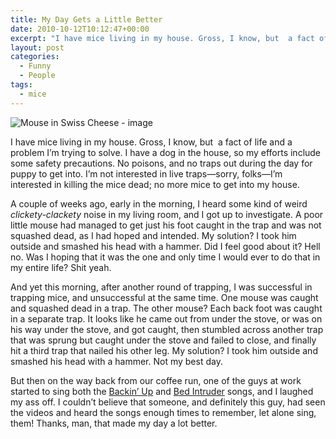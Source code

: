 ```yaml
---
title: My Day Gets a Little Better
date: 2010-10-12T10:12:47+00:00
excerpt: "I have mice living in my house. Gross, I know, but  a fact of life and a problem I'm trying to solve. I have a dog in"
layout: post
categories:
  - Funny
  - People
tags:
  - mice
---
```


<img class="alignleft" title="Mouse in Swiss Cheese" src="https://cdn.craigmcn.ca/img/mouse-swiss-cheese.jpg" alt="Mouse in Swiss Cheese - image" />

I have mice living in my house. Gross, I know, but  a fact of life and a problem I&#8217;m trying to solve. I have a dog in the house, so my efforts include some safety precautions. No poisons, and no traps out during the day for puppy to get into. I&#8217;m not interested in live traps—sorry, folks—I&#8217;m interested in killing the mice dead; no more mice to get into my house.

A couple of weeks ago, early in the morning, I heard some kind of weird _clickety-clackety_ noise in my living room, and I got up to investigate. A poor little mouse had managed to get just his foot caught in the trap and was not squashed dead, as I had hoped and intended. My solution? I took him outside and smashed his head with a hammer. Did I feel good about it? Hell no. Was I hoping that it was the one and only time I would ever to do that in my entire life? Shit yeah.

And yet this morning, after another round of trapping, I was successful in trapping mice, and unsuccessful at the same time. One mouse was caught and squashed dead in a trap. The other mouse? Each back foot was caught in a separate trap. It looks like he came out from under the stove, or was on his way under the stove, and got caught, then stumbled across another trap that was sprung but caught under the stove and failed to close, and finally hit a third trap that nailed his other leg. My solution? I took him outside and smashed his head with a hammer. Not my best day.

But then on the way back from our coffee run, one of the guys at work started to sing both the [Backin&#8217; Up](http://www.youtube.com/watch?v=qIoG4PlEPtY) and [Bed Intruder](http://www.youtube.com/watch?v=hMtZfW2z9dw) songs, and I laughed my ass off. I couldn&#8217;t believe that someone, and definitely this guy, had seen the videos and heard the songs enough times to remember, let alone sing, them! Thanks, man, that made my day a lot better.
